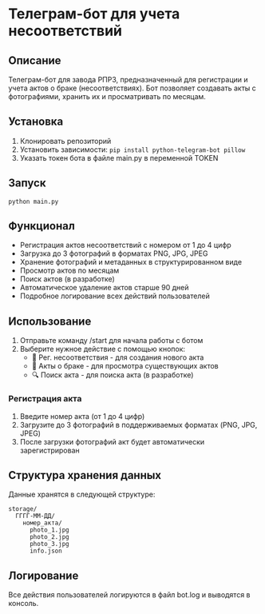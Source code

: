 # Телеграм-бот для учета несоответствий

## Описание
Телеграм-бот для завода РПРЗ, предназначенный для регистрации и учета актов о браке (несоответствиях). Бот позволяет создавать акты с фотографиями, хранить их и просматривать по месяцам.

## Установка
1. Клонировать репозиторий
2. Установить зависимости: `pip install python-telegram-bot pillow`
3. Указать токен бота в файле main.py в переменной TOKEN

## Запуск
`python main.py`

## Функционал
- Регистрация актов несоответствий с номером от 1 до 4 цифр
- Загрузка до 3 фотографий в форматах PNG, JPG, JPEG
- Хранение фотографий и метаданных в структурированном виде
- Просмотр актов по месяцам
- Поиск актов (в разработке)
- Автоматическое удаление актов старше 90 дней
- Подробное логирование всех действий пользователей

## Использование
1. Отправьте команду /start для начала работы с ботом
2. Выберите нужное действие с помощью кнопок:
   - 📝 Рег. несоответствия - для создания нового акта
   - 📜 Акты о браке - для просмотра существующих актов
   - 🔍 Поиск акта - для поиска акта (в разработке)

### Регистрация акта
1. Введите номер акта (от 1 до 4 цифр)
2. Загрузите до 3 фотографий в поддерживаемых форматах (PNG, JPG, JPEG)
3. После загрузки фотографий акт будет автоматически зарегистрирован

## Структура хранения данных
Данные хранятся в следующей структуре:
```
storage/
  ГГГГ-ММ-ДД/
    номер_акта/
      photo_1.jpg
      photo_2.jpg
      photo_3.jpg
      info.json
```

## Логирование
Все действия пользователей логируются в файл bot.log и выводятся в консоль.